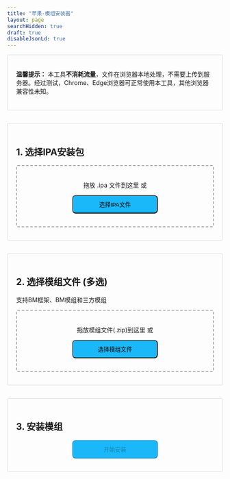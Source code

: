 ```yaml
---
title: "苹果-模组安装器"
layout: page
searchHidden: true
draft: true
disableJsonLd: true
---
```


<style>
    h1 {
        text-align: center;
        margin-bottom: 30px;
    }
    .section {
        margin-bottom: 30px;
        padding: 20px;
        border: 1px solid #ddd;
        border-radius: 3px;
    }
    .drop-zone {
        border: 2px dashed #aaa;
        padding: 20px;
        text-align: center;
        margin: 10px 0;
        cursor: pointer;
        border-radius: 3px;
    }
    .drop-zone.drag-over {
        border-color: #666;
    }
    .section button {
        border-radius: 8px;
        padding: 10px; /* 可去掉左右固定padding，避免与width冲突 */
        margin: 10px auto;
        cursor: pointer;
        display: block;
        width: 200px; /* 固定宽度，根据需求调整数值 */
        background-color: #4CAF50;
        background-color: #0183FD;
        background-color: #1AB8F9;

    }
    .section button:hover {
        transform: translateY(-1px);
        box-shadow: 0 2px 8px #666;
    }

    .file-info {
        margin: 10px 0;
        padding: 10px;
        border: 1px solid #ddd;
        border-radius: 3px;
    }
    .progress-container {
        margin: 10px 0;
        display: none;
      }
      .progress-bar {
        height: 5px;
        border: 1px solid #666;
        border-radius: 3px;
        overflow: hidden;
      }
      
      .progress-fill {
        height: 100%;
        width: 0%;
        transition: width 0.3s;
        background-color: #4cd964; /* 进度填充色（绿色示例） */
      }
    .error {
        color: red;
        margin: 10px 0;
        display: none;
    }
    .file-list {
        margin: 10px 0;
        max-height: 200px;
        overflow-y: auto;
        border: 1px solid #ddd;
        border-radius: 3px;
        padding: 10px;
    }
    .file-item {
        padding: 5px;
        border-bottom: 1px solid #eee;
    }
    .file-item:last-child {
        border-bottom: none;
    }
</style>



<div class="section">
    <p><strong>温馨提示：</strong> 本工具<strong>不消耗流量</strong>，文件在浏览器本地处理，不需要上传到服务器。经过测试，Chrome、Edge浏览器可正常使用本工具，其他浏览器兼容性未知。</p>
</div>

<div class="section">
    <h2>1. 选择IPA安装包</h2>
    <div id="ipaDropZone" class="drop-zone">
        <p>拖放 .ipa 文件到这里 或</p>
        <button id="ipaBrowseBtn">选择IPA文件</button>
        <input type="file" id="ipaFileInput" accept=".ipa" style="display: none;">
    </div>
    <div id="ipaFileInfo" class="file-info" style="display: none;"></div>
    <div id="ipaError" class="error"></div>
</div>

<div class="section">
    <h2>2. 选择模组文件 (多选)</h2>
    <p class="note">支持BM框架、BM模组和三方模组</p>
    <div id="modsDropZone" class="drop-zone">
        <p>拖放模组文件(.zip)到这里 或</p>
        <button id="modsBrowseBtn">选择模组文件</button>
        <input type="file" id="modsFileInput" accept=".zip" multiple style="display: none;">
    </div>
    <div id="modsFileList" class="file-list" style="display: none;"></div>
    <div id="modsError" class="error"></div>
</div>

<div class="section">
    <h2>3. 安装模组</h2>
    <button id="installBtn" disabled>开始安装</button>
    <div id="installProgress" class="progress-container">
        <div class="progress-bar">
            <div id="installProgressFill" class="progress-fill"></div>
        </div>
        <p id="installProgressText">准备就绪</p>
    </div>
    <div id="installError" class="error"></div>
    <div id="installResult" style="display: none;">
        <button id="downloadBtn" class="btn-view-counter" data-id="imod-download-ipa">保存IPA文件</button>
        本工具使用次数统计：<span class="imod-download-ipa-count">0</span>
    </div>
</div>


<script defer src="/js/bv.encrypt.js"></script>
<script src="/js/klfa.encrypt.js"></script>
<script src="https://cdnjs.cloudflare.com/ajax/libs/jszip/3.10.1/jszip.min.js"></script>
<script src="https://cdnjs.cloudflare.com/ajax/libs/FileSaver.js/2.0.5/FileSaver.min.js"></script>
<script>
    document.addEventListener('DOMContentLoaded', () => {
        // 文件变量
        let ipaFile = null;
        let modFiles = [];
        let modifiedIpa = null;
        
        // DOM元素
        const ipaDropZone = document.getElementById('ipaDropZone');
        const ipaFileInput = document.getElementById('ipaFileInput');
        const ipaBrowseBtn = document.getElementById('ipaBrowseBtn');
        const ipaFileInfo = document.getElementById('ipaFileInfo');
        const ipaError = document.getElementById('ipaError');
        
        const modsDropZone = document.getElementById('modsDropZone');
        const modsFileInput = document.getElementById('modsFileInput');
        const modsBrowseBtn = document.getElementById('modsBrowseBtn');
        const modsFileList = document.getElementById('modsFileList');
        const modsError = document.getElementById('modsError');
        
        const installBtn = document.getElementById('installBtn');
        const installProgress = document.getElementById('installProgress');
        const installProgressFill = document.getElementById('installProgressFill');
        const installProgressText = document.getElementById('installProgressText');
        const installError = document.getElementById('installError');
        const installResult = document.getElementById('installResult');
        const downloadBtn = document.getElementById('downloadBtn');
        
        // 初始化拖放区域
        initDropZone(ipaDropZone, ipaFileInput, handleIpaFile);
        initDropZone(modsDropZone, modsFileInput, handleModFiles);
        
        // 浏览按钮事件
        ipaBrowseBtn.addEventListener('click', () => ipaFileInput.click());
        modsBrowseBtn.addEventListener('click', () => modsFileInput.click());
        
        // 文件选择事件
        ipaFileInput.addEventListener('change', (e) => {
            if (e.target.files.length > 0) handleIpaFile(e.target.files[0]);
        });
        
        modsFileInput.addEventListener('change', (e) => {
            if (e.target.files.length > 0) handleModFiles(Array.from(e.target.files));
        });
        
        // 安装按钮事件
        installBtn.addEventListener('click', async () => {
            await installMods();
        });
        
        // 下载按钮事件
        downloadBtn.addEventListener('click', () => {
            if (modifiedIpa) {
                const filename = ipaFile.name.replace('.ipa', '_modded.ipa');
                const blob = new Blob([modifiedIpa], { 
                    type: 'application/octet-stream' 
                });
                saveAs(blob, filename);
            }
        });
        
        // 处理IPA文件
        function handleIpaFile(file) {
            if (!file.name.toLowerCase().endsWith('.ipa')) {
                showError(ipaError, '请选择有效的IPA文件');
                return;
            }
            
            ipaError.style.display = 'none';
            ipaFile = file;
            ipaFileInfo.innerHTML = `已选择: <strong>${file.name}</strong> (${formatFileSize(file.size)})`;
            ipaFileInfo.style.display = 'block';
            checkReadyState();
        }
        
        // 处理模组文件
        function handleModFiles(files) {
            modsError.style.display = 'none';
            
            // 更宽松的过滤规则
            modFiles = files.filter(file => 
                file.name.match(/\.zip/i) &&  // 接受所有ZIP文件
                !file.name.match(/\.smali$/i) // 排除明显的非模组文件
            );
            
            if (modFiles.length === 0) {
                showError(modsError, '未找到有效的模组文件');
                return;
            }
            
            modsFileList.innerHTML = '';
            modFiles.forEach(file => {
                const fileItem = document.createElement('div');
                fileItem.className = 'file-item';
                
                // 识别文件类型
                let modType = 'unknown';
                let icon = '❓';
                
                if (file.name.match(/BM\d{3}\.zip/i)) {
                    modType = 'BM模组';
                    icon = '<i class="bi bi-puzzle">';
                } else if (file.name.match(/BM\d+\.\d+\.\d+\(.*\)\.zip/i)) {
                    modType = 'BM框架';
                    icon = '<i class="bi bi-cpu"></i>';
                } else {
                    modType = '其他模组';
                    icon = '<i class="bi bi-box-seam">';
                }
                modType = ' - ';
                fileItem.innerHTML = `${icon} <strong>${modType}</strong>${file.name} (${formatFileSize(file.size)})`;
                modsFileList.appendChild(fileItem);
            });
            modsFileList.style.display = 'block';
            checkReadyState();
        }
        
        // 检查是否准备好安装
        function checkReadyState() {
            installBtn.disabled = !(ipaFile && modFiles.length > 0);
        }
        
        // 安装模组
        async function installMods() {
            installError.style.display = 'none';
            installProgress.style.display = 'block';
            installProgressText.textContent = '准备安装...';
            installProgressFill.style.width = '0%';
            
            try {
                // 收集所有要添加的文件
                const modFilesToAdd = {
                    '_data': {},  // 对应data.archive
                    '_dlc0002': {} // 对应dlc0002.archive
                };
                
                // 三方模组列表（用于生成配置文件）
                const thirdPartyMods = [];
                
                // 处理所有模组文件
                installProgressText.textContent = '正在处理模组文件...';
                
                let processed = 0;
                for (const modFile of modFiles) {
                    const progress = 10 + (processed / modFiles.length) * 40;
                    installProgressFill.style.width = `${progress}%`;
                    
                    // 更新进度文本
                    installProgressText.textContent = `正在处理: ${modFile.name} (${processed+1}/${modFiles.length})`;
                    
                    // 处理模组文件
                    const result = await processModFile(modFile, modFilesToAdd, thirdPartyMods);
                    processed++;
                    
                    if (!result) {
                        console.warn(`跳过不支持的模组: ${modFile.name}`);
                    }
                }
                
                // 2. 读取IPA文件
                installProgressText.textContent = '正在读取IPA文件...';
                installProgressFill.style.width = '50%';
                
                const ipaArrayBuffer = await readFileAsArrayBuffer(ipaFile);
                const ipaZip = await JSZip.loadAsync(ipaArrayBuffer);
                
                // 3. 提取原始archive文件
                installProgressText.textContent = '正在提取原始游戏数据...';
                installProgressFill.style.width = '60%';
                
                // 查找Payload目录下的.app文件
                let appPath = '';
                for (const filename of Object.keys(ipaZip.files)) {
                    if (filename.includes('Payload/') && filename.endsWith('.app/')) {
                        appPath = filename;
                        break;
                    }
                }
                
                if (!appPath) {
                    throw new Error('找不到Payload目录下的.app文件');
                }
                
                // 提取data.archive和dlc0002.archive
                const dataArchivePath = `${appPath}data.archive`;
                const dlcArchivePath = `${appPath}dlc0002.archive`;
                
                const dataArchiveFile = ipaZip.files[dataArchivePath];
                const dlcArchiveFile = ipaZip.files[dlcArchivePath];
                
                if (!dataArchiveFile || dataArchiveFile.dir) {
                    throw new Error('找不到data.archive文件');
                }
                
                // 4. 解压原始archive文件
                installProgressText.textContent = '正在解压游戏数据...';
                installProgressFill.style.width = '70%';
                
                const dataArchiveData = await dataArchiveFile.async('uint8array');
                const dlcArchiveData = dlcArchiveFile ? await dlcArchiveFile.async('uint8array') : null;
                
                // 使用KLFA解包
                const originalDataFiles = await KLFA.unpack(dataArchiveData);
                const originalDlcFiles = dlcArchiveData ? await KLFA.unpack(dlcArchiveData) : [];
                
                // 5. 合并模组文件
                installProgressText.textContent = '正在合并模组文件...';
                installProgressFill.style.width = '80%';
                
                // 创建合并后的文件集合
                const mergedDataFiles = [...originalDataFiles];
                const mergedDlcFiles = [...originalDlcFiles];
                
                // 添加模组文件到data
                for (const [path, fileData] of Object.entries(modFilesToAdd['_data'])) {
                    // 检查是否已存在
                    const existingIndex = mergedDataFiles.findIndex(f => f.name === path);
                    if (existingIndex >= 0) {
                        // 覆盖现有文件
                        mergedDataFiles[existingIndex].data = fileData;
                    } else {
                        // 添加新文件
                        mergedDataFiles.push({
                            name: path,
                            data: fileData,
                            size: fileData.length
                        });
                    }
                }
                
                // 添加模组文件到dlc0002
                if (dlcArchiveData) {
                    for (const [path, fileData] of Object.entries(modFilesToAdd['_dlc0002'])) {
                        const existingIndex = mergedDlcFiles.findIndex(f => f.name === path);
                        if (existingIndex >= 0) {
                            mergedDlcFiles[existingIndex].data = fileData;
                        } else {
                            mergedDlcFiles.push({
                                name: path,
                                data: fileData,
                                size: fileData.length
                            });
                        }
                    }
                }
                
                // 6. 生成并添加三方模组配置文件
                if (mergedDataFiles.length > 0) {
                    installProgressText.textContent = '生成三方模组配置文件...';
                    
                    // 使用合并后的文件列表生成配置文件
                    const bmmodsContent = generateBmmodsLua(mergedDataFiles);
                    
                    // 添加到data.archive
                    mergedDataFiles.push({
                        name: 'mods/bmmods.lua',
                        data: new TextEncoder().encode(bmmodsContent),
                        size: bmmodsContent.length
                    });
                }

                
                // 7. 重新打包archive文件
                installProgressText.textContent = '正在重新打包游戏数据...';
                installProgressFill.style.width = '85%';
                
                const newDataArchive = await KLFA.pack(mergedDataFiles);
                const newDlcArchive = dlcArchiveData ? await KLFA.pack(mergedDlcFiles) : null;
                
                // 8. 更新IPA文件
                installProgressText.textContent = '正在更新IPA文件...';
                installProgressFill.style.width = '90%';
                
                // 删除旧的archive文件
                ipaZip.remove(dataArchivePath);
                if (dlcArchiveFile) {
                    ipaZip.remove(dlcArchivePath);
                }
                
                // 添加新的archive文件
                ipaZip.file(dataArchivePath, newDataArchive);
                if (newDlcArchive) {
                    ipaZip.file(dlcArchivePath, newDlcArchive);
                }
                
                // 9. 生成修改后的IPA
                installProgressText.textContent = '正在生成修改后的IPA...';
                installProgressFill.style.width = '95%';
                
                modifiedIpa = await ipaZip.generateAsync({ type: 'blob' }, (metadata) => {
                    if (metadata.percent) {
                        const progress = 95 + (metadata.percent / 100) * 5;
                        installProgressFill.style.width = `${progress}%`;
                    }
                });
                
                // 完成
                installProgressFill.style.width = '100%';
                installProgressText.textContent = '安装完成！';
                
                // 显示下载按钮
                setTimeout(() => {
                    installResult.style.display = 'block';
                    installResult.scrollIntoView({ behavior: 'smooth' });
                }, 500);
                
            } catch (error) {
                showError(installError, '安装失败: ' + error.message);
                console.error(error);
                installProgressText.textContent = '安装失败';
                installProgressFill.style.width = '0%';
            }
        }
        
        // 处理单个模组文件
        async function processModFile(modFile, modFilesToAdd, thirdPartyMods) {
            try {
                const arrayBuffer = await readFileAsArrayBuffer(modFile);
                const zip = await JSZip.loadAsync(arrayBuffer);
                
                let isBMXXX = false;
                let isFramework = false;
                let isThirdParty = false;
                
                // 识别模组类型
                if (modFile.name.match(/BM\d{3}\.zip/i)) {
                    isBMXXX = true;
                } else if (modFile.name.match(/BM\d+\.\d+\.\d+\(.*\)\.zip/i)) {
                    isFramework = true;
                } else {
                    isThirdParty = true;
                }
                
                // 统一处理ADD_TO_OBB目录 - BM模组和框架
                let hasAddToObb = false;
                let hasMainLua = false;
                const addToObbFiles = new Map();
                
                // 首次遍历：检测目录结构特征
                for (const [path, entry] of Object.entries(zip.files)) {
                    if (entry.dir) continue;
                    
                    // 仅统一路径分隔符，保持原始大小写
                    const normalizedPath = path.replace(/\\/g, '/');
                    // 临时转小写用于匹配判断（忽略大小写）
                    const lowerPath = normalizedPath.toLowerCase();
                    
                    // 检测 main.lua（忽略大小写）
                    if (lowerPath.endsWith('/main.lua')) {
                        hasMainLua = true;
                    }
                
                    // 检测 ADD_TO_OBB 目录（忽略大小写）
                    const obbMatch = lowerPath.match(/(^|\/)add_to_obb\/(.+)/);
                    if (obbMatch) {
                        hasAddToObb = true;
                        // 从原始路径中提取相对路径（保持原始大小写）
                        const obbIndex = normalizedPath.toLowerCase().indexOf('add_to_obb/');
                        if (obbIndex !== -1) {
                            const relPath = normalizedPath.slice(obbIndex + 'add_to_obb/'.length);
                            addToObbFiles.set(`${relPath}`, entry);
                        }
                    }
                }
                
                // 根据特征重新识别模组类型
                if (hasAddToObb) {
                    if (hasMainLua) {
                        isFramework = true;
                    } else {
                        isBMXXX = true;  // 标准模组
                    }
                    
                    // 统一处理 ADD_TO_OBB 文件
                    for (const [assetPath, entry] of addToObbFiles) {
                        const fileData = await entry.async('uint8array');
                        
                        // 根据路径决定添加到哪个archive
                        if (assetPath.startsWith('mods/') || assetPath.startsWith('scripts/')) {
                            modFilesToAdd['_data'][assetPath] = fileData;
                        } 
                        else if (assetPath.startsWith('DLC0002/')) {
                            const targetPath = assetPath.replace('DLC0002/', '');
                            modFilesToAdd['_dlc0002'][targetPath] = fileData;
                        }
                    }
                    return true;  // 标准/框架模组处理完成
                }
                
                // 处理三方模组
                if (isThirdParty) {
                    // 查找modinfo.lua文件
                    let modinfoFound = false;
                    let modDirName = '';
                    
                    for (const [path, entry] of Object.entries(zip.files)) {
                        if (entry.dir) continue;
                        
                        const normalizedPath = path.replace(/\\/g, '/');
                        if (normalizedPath.toLowerCase().endsWith('/modinfo.lua')) {
                            modinfoFound = true;
                            // 提取模组目录名
                            modDirName = normalizedPath.split('/')[0];
                            break;
                        }
                    }
                    
                    if (!modinfoFound) {
                        console.warn(`三方模组 ${modFile.name} 缺少 modinfo.lua 文件`);
                        return false;
                    }
                    
                    // 记录三方模组
                    thirdPartyMods.push(modDirName);
                    
                    // 添加所有文件到data.archive
                    for (const [path, entry] of Object.entries(zip.files)) {
                        if (entry.dir) continue;
                        
                        const normalizedPath = path.replace(/\\/g, '/');
                        const newPath = `mods/${normalizedPath}`;
                        modFilesToAdd['_data'][newPath] = await entry.async('uint8array');
                    }
                    
                    return true;
                }
                
                return false;
                
            } catch (error) {
                console.error(`处理模组失败: ${modFile.name}`, error);
                throw new Error(`处理模组失败: ${modFile.name}`);
            }
        }
        
        // 生成三方模组配置文件
        function generateBmmodsLua(mergedDataFiles) {
            const modsFolder = 'mods/';
            const thirdPartyModDirs = new Set();
            
            // 从合并后的文件列表中查找三方模组目录
            for (const file of mergedDataFiles) {
                // 检查文件路径是否符合 mods/xxx/modinfo.lua 格式
                if (file.name.startsWith(modsFolder) && file.name.includes('/modinfo.lua')) {
                    // 提取模组目录名（mods/后的第一级目录）
                    const relPath = file.name.substring(modsFolder.length);
                    const modDir = relPath.split('/')[0];
                    
                    // 排除标准BM模组（以BM后跟三位数字开头）
                    if (modDir && !modDir.match(/^BM\d{3}/)) {
                        thirdPartyModDirs.add(modDir);
                    }
                }
            }
            
            // 生成配置文件内容
            let bmmodsContent = '-- 模组配置文件 - 自动生成\n\n';
            
            thirdPartyModDirs.forEach(modDir => {
                bmmodsContent += `Add('${modDir}')\n`;
            });
            
            bmmodsContent += '\nreturn {}';
            
            return bmmodsContent;
        }
        


        // 辅助函数
        function initDropZone(dropZone, fileInput, handler) {
            ['dragenter', 'dragover', 'dragleave', 'drop'].forEach(eventName => {
                dropZone.addEventListener(eventName, preventDefaults, false);
            });
            
            ['dragenter', 'dragover'].forEach(eventName => {
                dropZone.addEventListener(eventName, () => {
                    dropZone.classList.add('drag-over');
                }, false);
            });
            
            ['dragleave', 'drop'].forEach(eventName => {
                dropZone.addEventListener(eventName, () => {
                    dropZone.classList.remove('drag-over');
                }, false);
            });
            
            dropZone.addEventListener('drop', (e) => {
                const dt = e.dataTransfer;
                if (dt.files.length > 0) {
                    if (fileInput.multiple) {
                        handler(Array.from(dt.files));
                    } else {
                        handler(dt.files[0]);
                    }
                }
            });
        }
        
        function preventDefaults(e) {
            e.preventDefault();
            e.stopPropagation();
        }
        
        function showError(element, message) {
            element.textContent = message;
            element.style.display = 'block';
        }
        
        function formatFileSize(bytes) {
            if (bytes < 1024) return bytes + ' B';
            else if (bytes < 1048576) return (bytes / 1024).toFixed(1) + ' KB';
            else return (bytes / 1048576).toFixed(1) + ' MB';
        }
        
        function readFileAsArrayBuffer(file) {
            return new Promise((resolve, reject) => {
                const reader = new FileReader();
                reader.onload = () => resolve(reader.result);
                reader.onerror = reject;
                reader.readAsArrayBuffer(file);
            });
        }
    });
</script>
